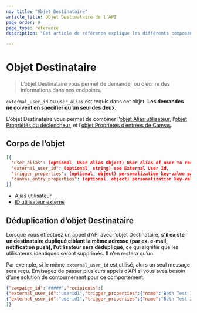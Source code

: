 ```yaml
---
nav_title: "Objet Destinataire"
article_title: Objet Destinataire de l’API
page_order: 9
page_type: reference
description: "Cet article de référence explique les différents composants de l’objet Destinataire Braze."

---
```


# Objet Destinataire

> L’objet Destinataire vous permet de demander ou d’écrire des informations dans nos endpoints.

`external_user_id` ou `user_alias` est requis dans cet objet. **Les demandes ne doivent en spécifier qu’un seul des deux.**

L’objet Destinataire vous permet de combiner l’[objet Alias utilisateur]({{site.baseurl}}/api/objects_filters/user_alias_object/), l’[objet Propriétés du déclencheur]({{site.baseurl}}/api/objects_filters/trigger_properties_object/), et l’[objet Propriétés d’entrées de Canvas]({{site.baseurl}}/api/objects_filters/canvas_entry_properties_object/).

## Corps de l’objet

```json
[{
  "user_alias": (optional, User Alias Object) User Alias of user to receive message,
  "external_user_id": (optional, string) see External User Id,
  "trigger_properties": (optional, object) personalization key-value pairs for this user when sending a Campaign or message; see Trigger Properties,
  "canvas_entry_properties": (optional, object) personalization key-value pairs for this user when triggering a Canvas; see Canvas Entry Properties
}]
```

- [Alias utilisateur]({{site.baseurl}}/user_guide/data_and_analytics/user_data_collection/user_profile_lifecycle/#user-aliases)
- [ID utilisateur externe]({{site.baseurl}}/api/objects_filters/user_attributes_object/#braze-user-profile-fields)

## Déduplication d’objet Destinataire

Lorsque vous effectuez un appel d’API avec l’objet Destinataire, **s’il existe un destinataire dupliqué ciblant la même adresse (par ex. e-mail, notification push), l’utilisateur sera dédupliqué**, ce qui signifie que les utilisateurs identiques seront supprimés. Il n’en restera qu’un. 

Par exemple, si le même `external_user_id` est utilisé, alors un seul message sera reçu. Envisagez de passer plusieurs appels d’API si vous avez besoin d’une solution de contournement pour ce comportement.

```json
{"campaign_id":"#####","recipients":[
{"external_user_id":"userid1","trigger_properties":{"name":"Beth Test 1"}},
{"external_user_id":"userid1","trigger_properties":{"name":"Beth Test 2"}} 
]}
```
